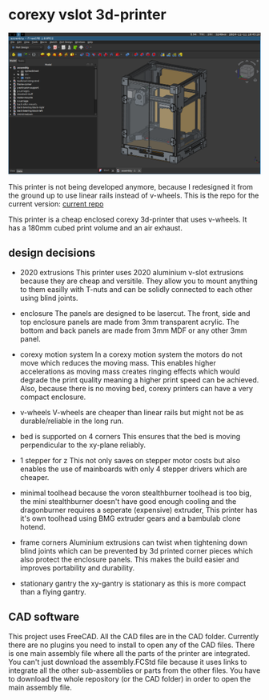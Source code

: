 # corexy vslot 3d-printer

![the printer](images/CAD.png)

This printer is not being developed anymore, because I redesigned it from the ground up
to use linear rails instead of v-wheels.
This is the repo for the current version: [current repo](https://github.com/c3am/corexy-vslot-3dprinter)

This printer is a cheap enclosed corexy 3d-printer that uses v-wheels.
It has a 180mm cubed print volume and an air exhaust.

## design decisions
- 2020 extrusions
This printer uses 2020 aluminium v-slot extrusions because they are cheap and versitile.
They allow you to mount anything to them easilly with T-nuts and can be solidly
connected to each other using blind joints.

- enclosure
The panels are designed to be lasercut.
The front, side and top enclosure panels are made from 3mm transparent acrylic.
The bottom and back panels are made from 3mm MDF or any other 3mm panel.

- corexy motion system
In a corexy motion system the motors do not move which reduces the moving mass.
This enables higher accelerations as moving mass creates ringing effects which would degrade
the print quality meaning a higher print speed can be achieved.
Also, because there is no moving bed, corexy printers can have a very compact enclosure.

- v-wheels
V-wheels are cheaper than linear rails but might not be as durable/reliable in the long run.

- bed is supported on 4 corners
This ensures that the bed is moving perpendicular to the xy-plane reliably.

- 1 stepper for z
This not only saves on stepper motor costs but also enables the use of mainboards
with only 4 stepper drivers which are cheaper.

- minimal toolhead
because the voron stealthburner toolhead is too big, the mini stealthburner doesn't have
good enough cooling and the dragonburner requires a seperate (expensive) extruder,
This printer has it's own toolhead using BMG extruder gears and a bambulab clone hotend.

- frame corners
Aluminium extrusions can twist when tightening down blind joints which can be prevented
by 3d printed corner pieces which also protect the enclosure panels.
This makes the build easier and improves portability and durability.

- stationary gantry
the xy-gantry is stationary as this is more compact than a flying gantry.

## CAD software
This project uses FreeCAD. All the CAD files are in the CAD folder.
Currently there are no plugins you need to install to open any of the CAD files.
There is one main assembly file where all the parts of the printer are integrated.
You can't just download the assembly.FCStd file because it uses links to integrate all the other
sub-assemblies or parts from the other files. You have to download the whole repository (or the CAD folder)
in order to open the main assembly file.
